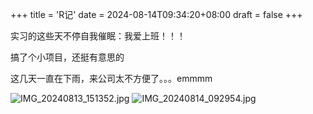+++
title = 'R记'
date = 2024-08-14T09:34:20+08:00
draft = false
+++

实习的这些天不停自我催眠：我爱上班！！！

搞了个小项目，还挺有意思的

这几天一直在下雨，来公司太不方便了。。。emmmm

![IMG_20240813_151352.jpg](https://www.pnglog.com/QlAbSB.jpg)
![IMG_20240814_092954.jpg](https://www.pnglog.com/1nMwX5.jpg)